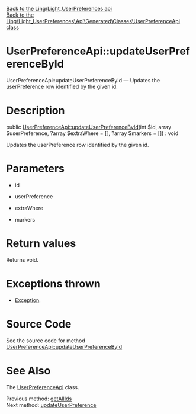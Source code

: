 [Back to the Ling/Light_UserPreferences api](https://github.com/lingtalfi/Light_UserPreferences/blob/master/doc/api/Ling/Light_UserPreferences.md)<br>
[Back to the Ling\Light_UserPreferences\Api\Generated\Classes\UserPreferenceApi class](https://github.com/lingtalfi/Light_UserPreferences/blob/master/doc/api/Ling/Light_UserPreferences/Api/Generated/Classes/UserPreferenceApi.md)


UserPreferenceApi::updateUserPreferenceById
================



UserPreferenceApi::updateUserPreferenceById — Updates the userPreference row identified by the given id.




Description
================


public [UserPreferenceApi::updateUserPreferenceById](https://github.com/lingtalfi/Light_UserPreferences/blob/master/doc/api/Ling/Light_UserPreferences/Api/Generated/Classes/UserPreferenceApi/updateUserPreferenceById.md)(int $id, array $userPreference, ?array $extraWhere = [], ?array $markers = []) : void




Updates the userPreference row identified by the given id.




Parameters
================


- id

    

- userPreference

    

- extraWhere

    

- markers

    


Return values
================

Returns void.


Exceptions thrown
================

- [Exception](http://php.net/manual/en/class.exception.php).&nbsp;







Source Code
===========
See the source code for method [UserPreferenceApi::updateUserPreferenceById](https://github.com/lingtalfi/Light_UserPreferences/blob/master/Api/Generated/Classes/UserPreferenceApi.php#L250-L256)


See Also
================

The [UserPreferenceApi](https://github.com/lingtalfi/Light_UserPreferences/blob/master/doc/api/Ling/Light_UserPreferences/Api/Generated/Classes/UserPreferenceApi.md) class.

Previous method: [getAllIds](https://github.com/lingtalfi/Light_UserPreferences/blob/master/doc/api/Ling/Light_UserPreferences/Api/Generated/Classes/UserPreferenceApi/getAllIds.md)<br>Next method: [updateUserPreference](https://github.com/lingtalfi/Light_UserPreferences/blob/master/doc/api/Ling/Light_UserPreferences/Api/Generated/Classes/UserPreferenceApi/updateUserPreference.md)<br>

